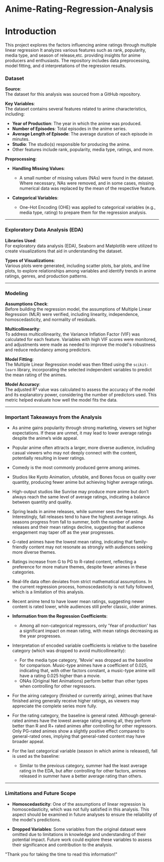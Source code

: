 # Anime-Rating-Regression-Analysis

# Introduction
This project explores the factors influencing anime ratings through multiple linear regression
It analyzes various features such as rank, popularity, media type, and season of release,etc. providing insights for anime producers and enthusiasts. The repository includes data preprocessing, model fitting, and d interpretations of the regression results.


###  Dataset

**Source**:  
The dataset for this analysis was sourced from a GitHub repository.

**Key Variables**:  
The dataset contains several features related to anime characteristics, including:
- **Year of Production**: The year in which the anime was produced.
- **Number of Episodes**: Total episodes in the anime series.
- **Average Length of Episode**: The average duration of each episode in minutes.
- **Studio**: The studio(s) responsible for producing the anime.
- Other features include rank, popularity, media type, ratings, and more.

**Preprocessing**:  
- **Handling Missing Values**:  
  - A small number of missing values (NAs) were found in the dataset. Where necessary, NAs were removed, and in some cases, missing numerical data was replaced by the mean of the respective feature.
  
- **Categorical Variables**:  
  - One-Hot Encoding (OHE) was applied to categorical variables (e.g., media type, rating) to prepare them for the regression analysis.

---

###  Exploratory Data Analysis (EDA)

**Libraries Used**:  
For exploratory data analysis (EDA), Seaborn and Matplotlib were utilized to create visualizations that aid in understanding the dataset.

**Types of Visualizations**:  
Various plots were generated, including scatter plots, bar plots, and line plots, to explore relationships among variables and identify trends in anime ratings, genres, and production patterns.

---


###  Modeling

**Assumptions Check**:  
Before building the regression model, the assumptions of Multiple Linear Regression (MLR) were verified, including linearity, independence, homoscedasticity, and normality of residuals.

**Multicollinearity**:  
To address multicollinearity, the Variance Inflation Factor (VIF) was calculated for each feature. Variables with high VIF scores were monitored, and adjustments were made as needed to improve the model's robustness and reduce redundancy among predictors.

**Model Fitting**:  
The Multiple Linear Regression model was then fitted using the `scikit-learn` library, incorporating the selected independent variables to predict the mean rating of the animes.

**Model Accuracy**:  
The adjusted R² value was calculated to assess the accuracy of the model and its explanatory power, considering the number of predictors used. This metric helped evaluate how well the model fits the data.

---

### Important Takeaways from the Analysis

- As anime gains popularity through strong marketing, viewers set higher expectations. If these are unmet, it may lead to lower average ratings despite the anime’s wide appeal.
  
- Popular anime often attracts a larger, more diverse audience, including casual viewers who may not deeply connect with the content, potentially resulting in lower ratings.

- Comedy is the most commonly produced genre among animes.

- Studios like Kyoto Animation, ufotable, and Bones focus on quality over quantity, producing fewer anime but achieving higher average ratings.

- High-output studios like Sunrise may produce more anime but don’t always reach the same level of average ratings, indicating a balance between quantity and quality.

- Spring leads in anime releases, while summer sees the fewest. Interestingly, fall releases tend to have the highest average ratings. As seasons progress from fall to summer, both the number of anime releases and their mean ratings decline, suggesting that audience engagement may taper off as the year progresses.

- G-rated animes have the lowest mean rating, indicating that family-friendly content may not resonate as strongly with audiences seeking more diverse themes.

- Ratings increase from G to PG to R-rated content, reflecting a preference for more mature themes, despite fewer animes in these categories.

- Real-life data often deviates from strict mathematical assumptions. In the current regression process, homoscedasticity is not fully followed, which is a limitation of this analysis.

- Recent anime tend to have lower mean ratings, suggesting newer content is rated lower, while audiences still prefer classic, older animes.

- **Information from the Regression Coefficients**:
    - Among all non-categorical regressors, only 'Year of production' has a significant impact on mean rating, with mean ratings decreasing as the year progresses.

- Interpretation of encoded variable coefficients is relative to the baseline category (which was dropped to avoid multicollinearity):
    - For the media type category, 'Movie' was dropped as the baseline for comparison. Music-type animes have a coefficient of 0.025, indicating that, with other factors constant, a music-type anime will have a rating 0.025 higher than a movie.
    - ONAs (Original Net Animations) perform better than other types when controlling for other regressors.

- For the airing category (finished or currently airing), animes that have finished airing generally receive higher ratings, as viewers may appreciate the complete series more fully.

- For the rating category, the baseline is general rated. Although general-rated animes have the lowest average rating among all, they perform better than R and R+ rated animes after controlling for other regressors. Only PG-rated animes show a slightly positive effect compared to general-rated ones, implying that general-rated content may have broader appeal.

- For the last categorical variable (season in which anime is released), fall is used as the baseline:
    - Similar to the previous category, summer had the least average rating in the EDA, but after controlling for other factors, animes released in summer have a better average rating than others.

---

### Limitations and Future Scope

- **Homoscedasticity**: One of the assumptions of linear regression is homoscedasticity, which was not fully satisfied in this analysis. This aspect should be examined in future analyses to ensure the reliability of the model's predictions.

- **Dropped Variables**: Some variables from the original dataset were omitted due to limitations in knowledge and understanding of their potential impact. Future work could explore these variables to assess their significance and contribution to the analysis.



"Thank you for taking the time to read this information!"







